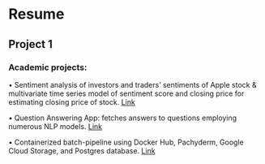 # Resume
## Project 1
### Academic projects:
• Sentiment analysis of investors and traders’ sentiments of Apple stock & multivariate time series model of sentiment score and closing price for estimating closing price of stock. [Link](https://github.com/Diksha-cmd/Predicting_Stock_Price_Using_Sentiment)

• Question Answering App: fetches answers to questions employing numerous NLP models. [Link](https://github.com/Diksha-cmd/Question-Answering_App)

• Containerized batch-pipeline using Docker Hub, Pachyderm, Google Cloud Storage, and Postgres database. [Link](https://github.com/Diksha-cmd/Containerized-batch-pipeline-using-DockerHub-Pachyderm-Google-Cloud-Storage-Postgres-Cloud-Database)
